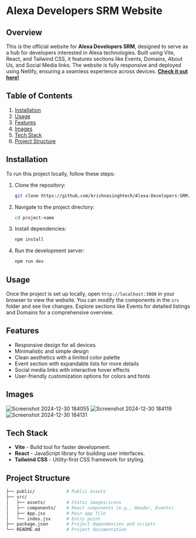 # Alexa Developers SRM Website

## Overview
This is the official website for **Alexa Developers SRM**, designed to serve as a hub for developers interested in Alexa technologies. Built using Vite, React, and Tailwind CSS, it features sections like Events, Domains, About Us, and Social Media links. The website is fully responsive and deployed using Netlify, ensuring a seamless experience across devices. [**Check it out here!**](https://your-netlify-link.netlify.app)

## Table of Contents
1. [Installation](#installation)
2. [Usage](#usage)
3. [Features](#features)
4. [Images](#images)
5. [Tech Stack](#tech-stack)
6. [Project Structure](#project-structure)


## Installation
To run this project locally, follow these steps:

1. Clone the repository:
    ```bash
    git clone https://github.com/krishnasinghtech/Alexa-Developers-SRM.git
    ```
2. Navigate to the project directory:
    ```bash
    cd project-name
    ```
3. Install dependencies:
    ```bash
    npm install
    ```
4. Run the development server:
    ```bash
    npm run dev
    ```

## Usage
Once the project is set up locally, open `http://localhost:3000` in your browser to view the website. You can modify the components in the `src` folder and see live changes. Explore sections like Events for detailed listings and Domains for a comprehensive overview.

## Features
- Responsive design for all devices
- Minimalistic and simple design
- Clean aesthetics with a limited color palette
- Event section with expandable lists for more details
- Social media links with interactive hover effects
- User-friendly customization options for colors and fonts

## Images 
![Screenshot 2024-12-30 184055](https://github.com/user-attachments/assets/4c88a161-a058-49a8-b2be-4554628f8577)
![Screenshot 2024-12-30 184119](https://github.com/user-attachments/assets/73c2411e-731c-4a07-bbb1-7370ce14cad6)
![Screenshot 2024-12-30 184131](https://github.com/user-attachments/assets/a5cd1fa0-28ff-4bae-aa97-7ecf7aaeebf7)

## Tech Stack
- **Vite** - Build tool for faster development.
- **React** - JavaScript library for building user interfaces.
- **Tailwind CSS** - Utility-first CSS framework for styling.

## Project Structure
```bash
├── public/            # Public assets
├── src/
│   ├── assets/        # Static images/icons
│   ├── components/    # React components (e.g., Header, Events)
│   ├── App.jsx        # Main app file
│   └── index.jsx      # Entry point
├── package.json       # Project dependencies and scripts
└── README.md          # Project documentation
